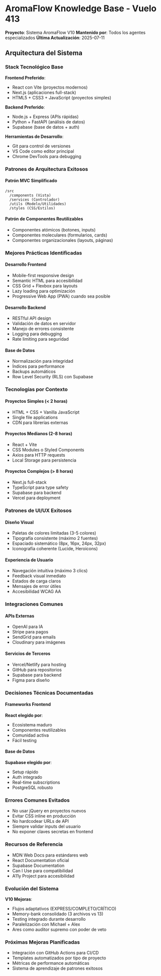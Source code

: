 # AromaFlow Knowledge Base - Vuelo 413
**Proyecto**: Sistema AromaFlow V10
**Mantenido por**: Todos los agentes especializados
**Última Actualización**: 2025-07-11

## Arquitectura del Sistema

### Stack Tecnológico Base
**Frontend Preferido**:
- React con Vite (proyectos modernos)
- Next.js (aplicaciones full-stack)
- HTML5 + CSS3 + JavaScript (proyectos simples)

**Backend Preferido**:
- Node.js + Express (APIs rápidas)
- Python + FastAPI (análisis de datos)
- Supabase (base de datos + auth)

**Herramientas de Desarrollo**:
- Git para control de versiones
- VS Code como editor principal
- Chrome DevTools para debugging

### Patrones de Arquitectura Exitosos

#### Patrón MVC Simplificado
```
/src
  /components (Vista)
  /services (Controlador)
  /utils (Modelo/Utilidades)
  /styles (CSS/Estilos)
```

#### Patrón de Componentes Reutilizables
- Componentes atómicos (botones, inputs)
- Componentes moleculares (formularios, cards)
- Componentes organizacionales (layouts, páginas)

### Mejores Prácticas Identificadas

#### Desarrollo Frontend
- Mobile-first responsive design
- Semantic HTML para accesibilidad
- CSS Grid + Flexbox para layouts
- Lazy loading para optimización
- Progressive Web App (PWA) cuando sea posible

#### Desarrollo Backend
- RESTful API design
- Validación de datos en servidor
- Manejo de errores consistente
- Logging para debugging
- Rate limiting para seguridad

#### Base de Datos
- Normalización para integridad
- Índices para performance
- Backups automáticos
- Row Level Security (RLS) con Supabase

### Tecnologías por Contexto

#### Proyectos Simples (< 2 horas)
- HTML + CSS + Vanilla JavaScript
- Single file applications
- CDN para librerías externas

#### Proyectos Medianos (2-8 horas)
- React + Vite
- CSS Modules o Styled Components
- Axios para HTTP requests
- Local Storage para persistencia

#### Proyectos Complejos (> 8 horas)
- Next.js full-stack
- TypeScript para type safety
- Supabase para backend
- Vercel para deployment

### Patrones de UI/UX Exitosos

#### Diseño Visual
- Paletas de colores limitadas (3-5 colores)
- Tipografía consistente (máximo 2 fuentes)
- Espaciado sistemático (8px, 16px, 24px, 32px)
- Iconografía coherente (Lucide, Heroicons)

#### Experiencia de Usuario
- Navegación intuitiva (máximo 3 clics)
- Feedback visual inmediato
- Estados de carga claros
- Mensajes de error útiles
- Accesibilidad WCAG AA

### Integraciones Comunes

#### APIs Externas
- OpenAI para IA
- Stripe para pagos
- SendGrid para emails
- Cloudinary para imágenes

#### Servicios de Terceros
- Vercel/Netlify para hosting
- GitHub para repositorios
- Supabase para backend
- Figma para diseño

### Decisiones Técnicas Documentadas

#### Frameworks Frontend
**React elegido por**:
- Ecosistema maduro
- Componentes reutilizables
- Comunidad activa
- Fácil testing

#### Base de Datos
**Supabase elegido por**:
- Setup rápido
- Auth integrado
- Real-time subscriptions
- PostgreSQL robusto

### Errores Comunes Evitados
- No usar jQuery en proyectos nuevos
- Evitar CSS inline en producción
- No hardcodear URLs de API
- Siempre validar inputs del usuario
- No exponer claves secretas en frontend

### Recursos de Referencia
- MDN Web Docs para estándares web
- React Documentation oficial
- Supabase Documentation
- Can I Use para compatibilidad
- A11y Project para accesibilidad

### Evolución del Sistema
**V10 Mejoras**:
- Flujos adaptativos (EXPRESS/COMPLETO/CRÍTICO)
- Memory-bank consolidado (3 archivos vs 13)
- Testing integrado durante desarrollo
- Paralelización con Michael + Alex
- Ares como auditor supremo con poder de veto

### Próximas Mejoras Planificadas
- Integración con GitHub Actions para CI/CD
- Templates automatizados por tipo de proyecto
- Métricas de performance automáticas
- Sistema de aprendizaje de patrones exitosos
